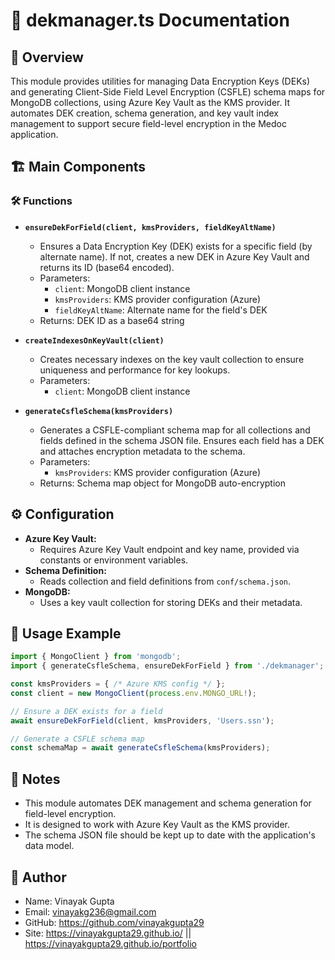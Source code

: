 # 🔑 dekmanager.ts Documentation

## 📝 Overview

This module provides utilities for managing Data Encryption Keys (DEKs) and generating Client-Side Field Level Encryption (CSFLE) schema maps for MongoDB collections, using Azure Key Vault as the KMS provider. It automates DEK creation, schema generation, and key vault index management to support secure field-level encryption in the Medoc application.

## 🏗️ Main Components

### 🛠️ Functions

- **`ensureDekForField(client, kmsProviders, fieldKeyAltName)`**
  - Ensures a Data Encryption Key (DEK) exists for a specific field (by alternate name). If not, creates a new DEK in Azure Key Vault and returns its ID (base64 encoded).
  - Parameters:
    - `client`: MongoDB client instance
    - `kmsProviders`: KMS provider configuration (Azure)
    - `fieldKeyAltName`: Alternate name for the field's DEK
  - Returns: DEK ID as a base64 string

- **`createIndexesOnKeyVault(client)`**
  - Creates necessary indexes on the key vault collection to ensure uniqueness and performance for key lookups.
  - Parameters:
    - `client`: MongoDB client instance

- **`generateCsfleSchema(kmsProviders)`**
  - Generates a CSFLE-compliant schema map for all collections and fields defined in the schema JSON file. Ensures each field has a DEK and attaches encryption metadata to the schema.
  - Parameters:
    - `kmsProviders`: KMS provider configuration (Azure)
  - Returns: Schema map object for MongoDB auto-encryption

## ⚙️ Configuration

- **Azure Key Vault:**
  - Requires Azure Key Vault endpoint and key name, provided via constants or environment variables.
- **Schema Definition:**
  - Reads collection and field definitions from `conf/schema.json`.
- **MongoDB:**
  - Uses a key vault collection for storing DEKs and their metadata.

## 🚀 Usage Example

```typescript
import { MongoClient } from 'mongodb';
import { generateCsfleSchema, ensureDekForField } from './dekmanager';

const kmsProviders = { /* Azure KMS config */ };
const client = new MongoClient(process.env.MONGO_URL!);

// Ensure a DEK exists for a field
await ensureDekForField(client, kmsProviders, 'Users.ssn');

// Generate a CSFLE schema map
const schemaMap = await generateCsfleSchema(kmsProviders);
```

## 📝 Notes

- This module automates DEK management and schema generation for field-level encryption.
- It is designed to work with Azure Key Vault as the KMS provider.
- The schema JSON file should be kept up to date with the application's data model.

## 👤 Author

- Name: Vinayak Gupta
- Email: vinayakg236@gmail.com 
- GitHub: https://github.com/vinayakgupta29
- Site: https://vinayakgupta29.github.io/   ||   https://vinayakgupta29.github.io/portfolio
